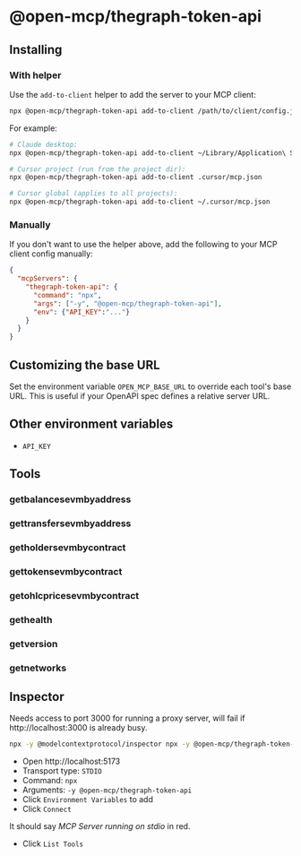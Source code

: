 # @open-mcp/thegraph-token-api

## Installing

### With helper

Use the `add-to-client` helper to add the server to your MCP client:

```bash
npx @open-mcp/thegraph-token-api add-to-client /path/to/client/config.json
```

For example:

```bash
# Claude desktop:
npx @open-mcp/thegraph-token-api add-to-client ~/Library/Application\ Support/Claude/claude_desktop_config.json

# Cursor project (run from the project dir):
npx @open-mcp/thegraph-token-api add-to-client .cursor/mcp.json

# Cursor global (applies to all projects):
npx @open-mcp/thegraph-token-api add-to-client ~/.cursor/mcp.json
```

### Manually

If you don't want to use the helper above, add the following to your MCP client config manually:

```json
{
  "mcpServers": {
    "thegraph-token-api": {
      "command": "npx",
      "args": ["-y", "@open-mcp/thegraph-token-api"],
      "env": {"API_KEY":"..."}
    }
  }
}
```

## Customizing the base URL

Set the environment variable `OPEN_MCP_BASE_URL` to override each tool's base URL. This is useful if your OpenAPI spec defines a relative server URL.

## Other environment variables

- `API_KEY`

## Tools

### getbalancesevmbyaddress

### gettransfersevmbyaddress

### getholdersevmbycontract

### gettokensevmbycontract

### getohlcpricesevmbycontract

### gethealth

### getversion

### getnetworks

## Inspector

Needs access to port 3000 for running a proxy server, will fail if http://localhost:3000 is already busy.

```bash
npx -y @modelcontextprotocol/inspector npx -y @open-mcp/thegraph-token-api
```

- Open http://localhost:5173
- Transport type: `STDIO`
- Command: `npx`
- Arguments: `-y @open-mcp/thegraph-token-api`
- Click `Environment Variables` to add
- Click `Connect`

It should say _MCP Server running on stdio_ in red.

- Click `List Tools`
